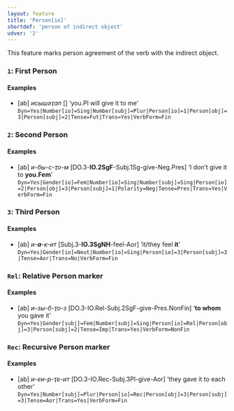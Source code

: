 ```yaml
---
layout: feature
title: 'Person[io]'
shortdef: 'person of indirect object'
udver: '2'
---
```


This feature marks person agreement of the verb with the indirect object.

### <a name="1">`1`</a>: First Person

#### Examples

* [ab] _исышәҭап_ [] ‘you.Pl will give it to me’ `Dyn=Yes|Number[io]=Sing|Number[subj]=Plur|Person[io]=1|Person[obj]=3|Person[subj]=2|Tense=Fut|Trans=Yes|VerbForm=Fin`

### <a name="2">`2`</a>: Second Person

#### Examples

* [ab] _и-бы-с-ҭо-м_ [DO.3-<b>IO.2SgF</b>-Subj.1Sg-give-Neg.Pres] ‘I don’t give it to <b>you.Fem</b>’ `Dyn=Yes|Gender[io]=Fem|Number[io]=Sing|Number[subj]=Sing|Person[io]=2|Person[obj]=3|Person[subj]=1|Polarity=Neg|Tense=Pres|Trans=Yes|VerbForm=Fin`

### <a name="3">`3`</a>: Third Person

#### Examples

* [ab] _и-<b>а</b>-к-ит_ [Subj.3-<b>IO.3SgNH</b>-feel-Aor] ‘it/they feel <b>it</b>’ `Dyn=Yes|Gender[io]=Neut|Number[io]=Sing|Person[io]=3|Person[subj]=3|Tense=Aor|Trans=No|VerbForm=Fin`

### <a name="Rel">`Rel`</a>: Relative Person marker

#### Examples

* [ab] _и-зы-б-ҭо-з_ [DO.3-IO.Rel-Subj.2SgF-give-Pres.NonFin] ‘<b>to whom</b> you gave it’ `Dyn=Yes|Gender[subj]=Fem|Number[subj]=Sing|Person[io]=Rel|Person[obj]=3|Person[subj]=2|Tense=Imp|Trans=Yes|VerbForm=NonFin`

### <a name="Rec">`Rec`</a>: Recursive Person marker

#### Examples

* [ab] _и-еи-р-ҭе-ит_ [DO.3-IO.Rec-Subj.3Pl-give-Aor] ‘they gave it to each other’ `Dyn=Yes|Number[subj]=Plur|Person[io]=Rec|Person[obj]=3|Person[subj]=3|Tense=Aor|Trans=Yes|VerbForm=Fin`
<!-- Interlanguage links updated Po 11. listopadu 2024, 20:09:57 CET -->
